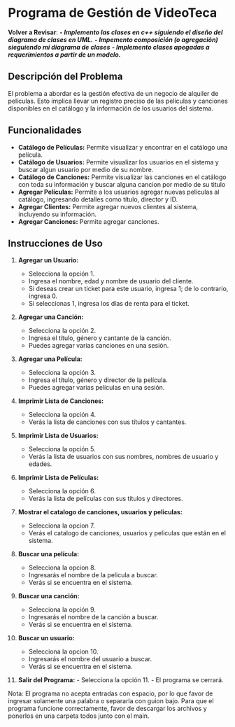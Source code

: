 # Programa de Gestión de VideoTeca
**Volver a Revisar**:
***- Implemento las clases en c++ siguiendo el diseño del diagrama de clases en UML.***
***- Impemento composición (o agregación) sieguiendo mi diagrama de clases***
***- Implemento clases apegadas a requerimientos a partir de un modelo.***

## Descripción del Problema

El problema a abordar es la gestión efectiva de un negocio de alquiler de películas. Esto implica llevar un registro preciso de las películas y canciones disponibles en el catálogo y la información de los usuarios del sistema.

## Funcionalidades

- **Catálogo de Películas:** Permite visualizar y encontrar en el catálogo una película.
- **Catálogo de Usuarios:** Permite visualizar los usuarios en el sistema y buscar algun usuario por medio de su nombre.
- **Catálogo de Canciones:** Permite visualizar las canciones en el catálogo con toda su información y buscar alguna cancion por medio de su titulo
- **Agregar Películas:** Permite a los usuarios agregar nuevas películas al catálogo, ingresando detalles como título, director y ID.
- **Agregar Clientes:** Permite agregar nuevos clientes al sistema, incluyendo su información.
- **Agregar Canciones:** Permite agregar canciones.

## Instrucciones de Uso
1.  **Agregar un Usuario:**
    -   Selecciona la opción 1.
    -   Ingresa el nombre, edad y nombre de usuario del cliente.
    -   Si deseas crear un ticket para este usuario, ingresa 1; de lo contrario, ingresa 0.
    -   Si seleccionas 1, ingresa los días de renta para el ticket.
    
2.  **Agregar una Canción:**
    -   Selecciona la opción 2.
    -   Ingresa el título, género y cantante de la canción.
    -   Puedes agregar varias canciones en una sesión.
    
3.  **Agregar una Película:**
    -   Selecciona la opción 3.
    -   Ingresa el título, género y director de la película.
    -   Puedes agregar varias películas en una sesión.
    
4.  **Imprimir Lista de Canciones:**
    -   Selecciona la opción 4.
    -   Verás la lista de canciones con sus títulos y cantantes.
  
5.  **Imprimir Lista de Usuarios:**
    -   Selecciona la opción 5.
    -   Verás la lista de usuarios con sus nombres, nombres de usuario y edades.
    
6.  **Imprimir Lista de Películas:**
    -   Selecciona la opción 6.
    -   Verás la lista de películas con sus títulos y directores.
7.  **Mostrar el catalogo de canciones, usuarios y peliculas:** 
    - Selecciona la opcion 7.
    - Verás el catalogo de canciones, usuarios y peliculas que están en el sistema.
8.  **Buscar una película:**
    - Selecciona la opcion 8.
    - Ingresarás el nombre de la pelicula a buscar.
    - Verás si se encuentra en el sistema. 
9.  **Buscar una canción:**
     - Selecciona la opción 9.
     - Ingresarás el nombre de la canción a buscar.
     - Verás si se encuentra en el sistema.
10.  **Buscar un usuario:**
     - Selecciona la opcion 10.
     - Ingresarás el nombre del usuario a buscar.
     - Verás si se encuentra en el sistema.
11.  **Salir del Programa:** 
    -  Selecciona la opción 11.
    -   El programa se cerrará.

Nota: El programa no acepta entradas con espacio, por lo que favor de ingresar solamente una palabra o separarla con guion bajo. 
Para que el programa funcione correctamente, favor de descargar los archivos y ponerlos en una carpeta todos junto con el main. 
